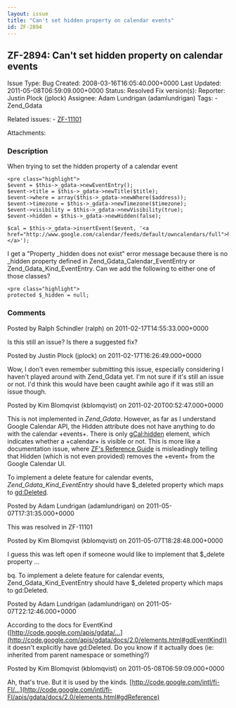```yaml
---
layout: issue
title: "Can't set hidden property on calendar events"
id: ZF-2894
---
```


ZF-2894: Can't set hidden property on calendar events
-----------------------------------------------------

 Issue Type: Bug Created: 2008-03-16T16:05:40.000+0000 Last Updated: 2011-05-08T06:59:09.000+0000 Status: Resolved Fix version(s): 
 Reporter:  Justin Plock (jplock)  Assignee:  Adam Lundrigan (adamlundrigan)  Tags: - Zend\_Gdata
 
 Related issues: - [ZF-11101](/issues/browse/ZF-11101)
 
 Attachments: 
### Description

When trying to set the hidden property of a calendar event

 
    <pre class="highlight">
    $event = $this->_gdata->newEventEntry();
    $event->title = $this->_gdata->newTitle($title);
    $event->where = array($this->_gdata->newWhere($address));
    $event->timezone = $this->_gdata->newTimezone($timezone);
    $event->visibility = $this->_gdata->newVisibility(true);
    $event->hidden = $this->_gdata->newHidden(false);
    
    $cal = $this->_gdata->insertEvent($event, '<a href="http://www.google.com/calendar/feeds/default/owncalendars/full">http://google.com/calendar/feeds/…</a>');


I get a "Property \_hidden does not exist" error message because there is no \_hidden property defined in Zend\_Gdata\_Calendar\_EventEntry or Zend\_Gdata\_Kind\_EventEntry. Can we add the following to either one of those classes?

 
    <pre class="highlight">
    protected $_hidden = null;


 

 

### Comments

Posted by Ralph Schindler (ralph) on 2011-02-17T14:55:33.000+0000

Is this still an issue? Is there a suggested fix?

 

 

Posted by Justin Plock (jplock) on 2011-02-17T16:26:49.000+0000

Wow, I don't even remember submitting this issue, especially considering I haven't played around with Zend\_Gdata yet. I'm not sure if it's still an issue or not. I'd think this would have been caught awhile ago if it was still an issue though.

 

 

Posted by Kim Blomqvist (kblomqvist) on 2011-02-20T00:52:47.000+0000

This is not implemented in _Zend\_Gdata_. However, as far as I understand Google Calendar API, the Hidden attribute does not have anything to do with the calendar +events+. There is only [gCal:hidden](http://code.google.com/intl/fi-FI/apis/calendar/data/2.0/reference.html#gCalhidden) element, which indicates whether a +calendar+ is visible or not. This is more like a documentation issue, where [ZF's Reference Guide](http://framework.zend.com/manual/en/zend.gdata.calendar.html#zend.gdata.calendar.creating_events.single) is misleadingly telling that Hidden (which is not even provided) removes the +event+ from the Google Calendar UI.

To implement a delete feature for calendar events, _Zend\_Gdata\_Kind\_EventEntry_ should have $\_deleted property which maps to [gd:Deleted](http://code.google.com/intl/fi-FI/apis/gdata/docs/2.0/elements.html#gdDeleted).

 

 

Posted by Adam Lundrigan (adamlundrigan) on 2011-05-07T17:31:35.000+0000

This was resolved in ZF-11101

 

 

Posted by Kim Blomqvist (kblomqvist) on 2011-05-07T18:28:48.000+0000

I guess this was left open if someone would like to implement that $\_delete property ...

bq. To implement a delete feature for calendar events, Zend\_Gdata\_Kind\_EventEntry should have $\_deleted property which maps to gd:Deleted.

 

 

Posted by Adam Lundrigan (adamlundrigan) on 2011-05-07T22:12:46.000+0000

According to the docs for EventKind ([http://code.google.com/apis/gdata/…](http://code.google.com/apis/gdata/docs/2.0/elements.html#gdEventKind)) it doesn't explicitly have gd:Deleted. Do you know if it actually does (ie: inherited from parent namespace or something?)

 

 

Posted by Kim Blomqvist (kblomqvist) on 2011-05-08T06:59:09.000+0000

Ah, that's true. But it is used by the kinds. [http://code.google.com/intl/fi-FI/…](http://code.google.com/intl/fi-FI/apis/gdata/docs/2.0/elements.html#gdReference)

 

 